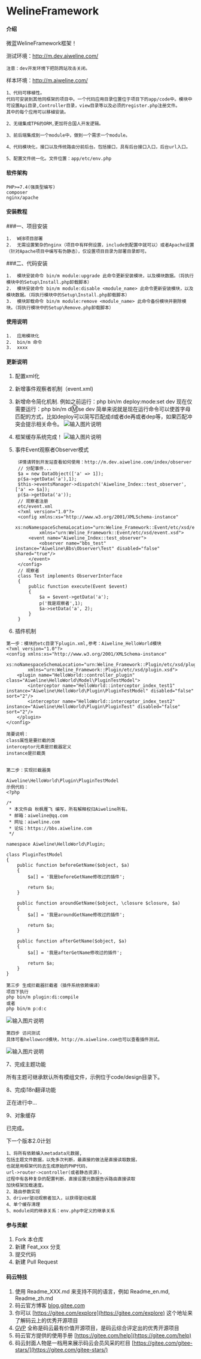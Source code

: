 # WelineFramework

#### 介绍

微蓝WelineFramework框架！

测试环境：http://m.dev.aiweline.com/
~~~
注意：dev开发环境下把防跨站攻击关闭。

~~~

样本环境：http://m.aiweline.com/

    1、代码可移植性。
    代码可安装到其他同框架的项目中。一个代码应用目录位置位于项目下的app/code中。模块中可设置Api目录,Controller目录，view目录等以及必须的register.php注册文件。
    其中的每个应用可以移植安装。
    
    2、无缝集成TP6的ORM,更加符合国人开发逻辑。
    
    3、前后端集成到一个module中，做到一个需求一个module。
    
    4、代码模块化，接口以及传统路由分前后台。包括接口，具有后台接口入口，后台url入口。
    
    5、配置文件统一化。文件位置：app/etc/env.php

#### 软件架构

    PHP>=7.4(强类型编写)
    composer
    nginx/apache

#### 安装教程
###一、项目安装

    1.  WEB项目部署
    2.  无需设置繁杂的nginx（项目中有样例设置，include到配置中就可以）或者Apache设置（针对Apache项目中编写有伪静态），仅设置项目目录为部署目录即可。

###二、代码安装

    1.  模块安装命令 bin/m module:upgrade 此命令更新安装模块，以及模块数据。（将执行模块中的Setup\Install.php卸载脚本）
    2.  模块安装命令 bin/m module:disable <module_name> 此命令更新安装模块，以及模块数据。（将执行模块中的Setup\Install.php卸载脚本）
    3.  模块卸载命令 bin/m module:remove <module_name> 此命令备份模块并删除模块。（将执行模块中的Setup\Remove.php卸载脚本）

#### 使用说明

    1.  应用模块化
    2.  bin/m 命令
    3.  xxxx
    
    
#### 更新说明

1.  配置xml化
2.  新增事件观察者机制（event.xml)
3.  新增命令简化机制.
    例如之前运行：php bin/m deploy:mode:set dev 
    现在仅需要运行：php bin/m d:m:se dev
    简单来说就是现在运行命令可以使首字母匹配的方式，比如deploy可以简写匹配成d或者de再或者dep等，如果匹配冲突会提示相关命令。
![输入图片说明](https://images.gitee.com/uploads/images/2021/0124/182852_fd7f82a9_1568278.png "微信截图_20210124182835.png")
4. 框架缓存系统完成！
![输入图片说明](https://images.gitee.com/uploads/images/2021/0124/220301_22ae5546_1568278.png "微信截图_20210124220214.png")
5. 事件Event观察者Observer模式

        详情请转到开发站查看如何使用：http://m.dev.aiweline.com/index/observer
        // 分配事件...
        $a = new DataObject(['a' => 1]);
        p($a->getData('a'),1);
        $this->eventsManager->dispatch('Aiweline_Index::test_observer', ['a' => $a]);
        p($a->getData('a'));
        // 观察者注册
        etc/event.xml
        <?xml version="1.0"?>
        <config xmlns:xs="http://www.w3.org/2001/XMLSchema-instance"
                xs:noNamespaceSchemaLocation="urn:Weline_Framework::Event/etc/xsd/event.xsd"
                xmlns="urn:Weline_Framework::Event/etc/xsd/event.xsd">
            <event name="Aiweline_Index::test_observer">
                <observer name="bbs_test" instance="Aiweline\Bbs\Observer\Test" disabled="false" shared="true"/>
            </event>
        </config>
        // 观察者
        class Test implements ObserverInterface
        {
            public function execute(Event $event)
            {
                $a = $event->getData('a');
                p('我是观察者',1);
                $a->setData('a', 2);
            }
        }


6. 插件机制

~~~
第一步：模块的etc目录下plugin.xml,参考：Aiweline_HelloWorld模块
<?xml version="1.0"?>
<config xmlns:xs="http://www.w3.org/2001/XMLSchema-instance"
        xs:noNamespaceSchemaLocation="urn:Weline_Framework::Plugin/etc/xsd/plugin.xsd"
        xmlns="urn:Weline_Framework::Plugin/etc/xsd/plugin.xsd">
    <plugin name="HelloWorld::controller_plugin" class="Aiweline\HelloWorld\Model\PluginTestModel">
        <interceptor name="HelloWorld::interceptor_index_test1" instance="Aiweline\HelloWorld\Plugin\PluginTestModel" disabled="false" sort="2"/>
        <interceptor name="HelloWorld::interceptor_index_test2" instance="Aiweline\HelloWorld\Plugin\PluginTest" disabled="false" sort="2"/>
    </plugin>
</config>

简要说明：
class属性是要拦截的类
interceptor元素是拦截器定义
instance是拦截类


第二步：实现拦截器类

Aiweline\HelloWorld\Plugin\PluginTestModel
示例代码：
<?php

/*
 * 本文件由 秋枫雁飞 编写，所有解释权归Aiweline所有。
 * 邮箱：aiweline@qq.com
 * 网址：aiweline.com
 * 论坛：https://bbs.aiweline.com
 */

namespace Aiweline\HelloWorld\Plugin;

class PluginTestModel
{
    public function beforeGetName($object, $a)
    {
        $a[] = '我是beforeGetName修改过的插件';

        return $a;
    }

    public function aroundGetName($object, \closure $closure, $a)
    {
        $a[] = '我是aroundGetName修改过的插件';

        return $a;
    }

    public function afterGetName($object, $a)
    {
        $a[] = '我是afterGetName修改过的插件';

        return $a;
    }
}

第三步 生成拦截器拦截者（插件系统依赖编译）
项目下执行
php bin/m plugin:di:compile
或者
php bin/m p:d:c
~~~
![输入图片说明](https://images.gitee.com/uploads/images/2021/0318/234622_02e3c50a_1568278.png "微信截图_20210318234608.png")
~~~
第四步 访问测试
具体可看helloword模块，http://m.aiweline.com也可以查看插件测试。
~~~
![输入图片说明](https://images.gitee.com/uploads/images/2021/0318/234828_d69ffba1_1568278.png "微信截图_20210318234816.png")


7、完成主题功能

所有主题可继承默认所有模组文件，示例位于code/design目录下。

8、完成i18n翻译功能

正在进行中...

9、对象缓存

已完成。


下一个版本2.0计划
~~~
1、将所有依赖编入metadata元数据,
包括主题文件数据，以免多次判断，最直接的做法是直接读取数据，
也就是用框架代码去生成原始的PHP代码，
url->router->controller(或者静态资源)，
过程中有各种复杂的配置判断，直接设置元数据告诉路由直接读取
加快框架加载速度。
2、路由参数实现
3、driver驱动观察者加入，以获得驱动拓展
4、单个缓存清理
5、module间的继承关系：env.php中定义的继承关系
~~~


    
#### 参与贡献

1.  Fork 本仓库
2.  新建 Feat_xxx 分支
3.  提交代码
4.  新建 Pull Request


#### 码云特技

1.  使用 Readme\_XXX.md 来支持不同的语言，例如 Readme\_en.md, Readme\_zh.md
2.  码云官方博客 [blog.gitee.com](https://blog.gitee.com)
3.  你可以 [https://gitee.com/explore](https://gitee.com/explore) 这个地址来了解码云上的优秀开源项目
4.  [GVP](https://gitee.com/gvp) 全称是码云最有价值开源项目，是码云综合评定出的优秀开源项目
5.  码云官方提供的使用手册 [https://gitee.com/help](https://gitee.com/help)
6.  码云封面人物是一档用来展示码云会员风采的栏目 [https://gitee.com/gitee-stars/](https://gitee.com/gitee-stars/)
